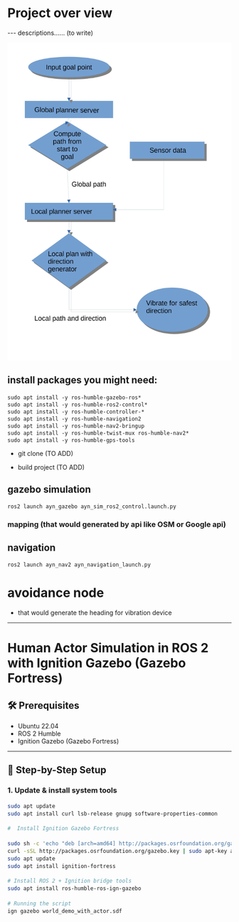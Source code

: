 # Project over view

--- descriptions...... (to write)



![ayn](/images/ayn.jpg)



## install packages you might need: 
```
sudo apt install -y ros-humble-gazebo-ros* 
sudo apt install -y ros-humble-ros2-control*
sudo apt install -y ros-humble-controller-*
sudo apt install -y ros-humble-navigation2
sudo apt install -y ros-humble-nav2-bringup
sudo apt install -y ros-humble-twist-mux ros-humble-nav2*     
sudo apt install -y ros-humble-gps-tools
```

- git clone (TO ADD)

- build project (TO ADD)

## gazebo simulation

```
ros2 launch ayn_gazebo ayn_sim_ros2_control.launch.py
```

### mapping (that would generated by api like OSM or Google api)

## navigation

```
ros2 launch ayn_nav2 ayn_navigation_launch.py
```

# avoidance node

- that would generate the heading for vibration device


________________________________________________________________________________

# Human Actor Simulation in ROS 2 with Ignition Gazebo (Gazebo Fortress)

## 🛠️ Prerequisites

- Ubuntu 22.04
- ROS 2 Humble
- Ignition Gazebo (Gazebo Fortress)

---

## 🔧 Step-by-Step Setup

### 1. Update & install system tools

```bash
sudo apt update
sudo apt install curl lsb-release gnupg software-properties-common

#  Install Ignition Gazebo Fortress

sudo sh -c 'echo "deb [arch=amd64] http://packages.osrfoundation.org/gazebo/ubuntu-stable $(lsb_release -cs) main" > /etc/apt/sources.list.d/gazebo-stable.list'
curl -sSL http://packages.osrfoundation.org/gazebo.key | sudo apt-key add -
sudo apt update
sudo apt install ignition-fortress

# Install ROS 2 + Ignition bridge tools
sudo apt install ros-humble-ros-ign-gazebo

# Running the script
ign gazebo world_demo_with_actor.sdf
